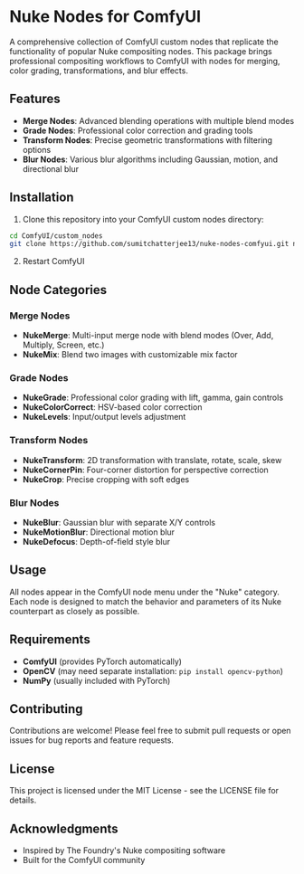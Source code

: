 # Nuke Nodes for ComfyUI

A comprehensive collection of ComfyUI custom nodes that replicate the functionality of popular Nuke compositing nodes. This package brings professional compositing workflows to ComfyUI with nodes for merging, color grading, transformations, and blur effects.

## Features

- **Merge Nodes**: Advanced blending operations with multiple blend modes
- **Grade Nodes**: Professional color correction and grading tools
- **Transform Nodes**: Precise geometric transformations with filtering options
- **Blur Nodes**: Various blur algorithms including Gaussian, motion, and directional blur

## Installation

1. Clone this repository into your ComfyUI custom nodes directory:
```bash
cd ComfyUI/custom_nodes
git clone https://github.com/sumitchatterjee13/nuke-nodes-comfyui.git nuke-nodes
```

2. Restart ComfyUI

## Node Categories

### Merge Nodes
- **NukeMerge**: Multi-input merge node with blend modes (Over, Add, Multiply, Screen, etc.)
- **NukeMix**: Blend two images with customizable mix factor

### Grade Nodes
- **NukeGrade**: Professional color grading with lift, gamma, gain controls
- **NukeColorCorrect**: HSV-based color correction
- **NukeLevels**: Input/output levels adjustment

### Transform Nodes
- **NukeTransform**: 2D transformation with translate, rotate, scale, skew
- **NukeCornerPin**: Four-corner distortion for perspective correction
- **NukeCrop**: Precise cropping with soft edges

### Blur Nodes
- **NukeBlur**: Gaussian blur with separate X/Y controls
- **NukeMotionBlur**: Directional motion blur
- **NukeDefocus**: Depth-of-field style blur

## Usage

All nodes appear in the ComfyUI node menu under the "Nuke" category. Each node is designed to match the behavior and parameters of its Nuke counterpart as closely as possible.

## Requirements

- **ComfyUI** (provides PyTorch automatically)
- **OpenCV** (may need separate installation: `pip install opencv-python`)
- **NumPy** (usually included with PyTorch)


## Contributing

Contributions are welcome! Please feel free to submit pull requests or open issues for bug reports and feature requests.

## License

This project is licensed under the MIT License - see the LICENSE file for details.

## Acknowledgments

- Inspired by The Foundry's Nuke compositing software
- Built for the ComfyUI community
